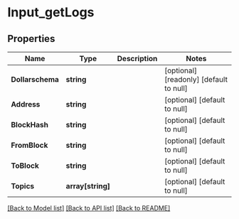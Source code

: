 # Input_getLogs

## Properties
Name | Type | Description | Notes
------------ | ------------- | ------------- | -------------
**Dollarschema** | **string** |  | [optional] [readonly] [default to null]
**Address** | **string** |  | [optional] [default to null]
**BlockHash** | **string** |  | [optional] [default to null]
**FromBlock** | **string** |  | [optional] [default to null]
**ToBlock** | **string** |  | [optional] [default to null]
**Topics** | **array[string]** |  | [optional] [default to null]

[[Back to Model list]](../README.md#documentation-for-models) [[Back to API list]](../README.md#documentation-for-api-endpoints) [[Back to README]](../README.md)


